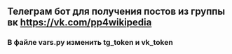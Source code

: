 ## Телеграм бот для получения постов из группы вк https://vk.com/pp4wikipedia
### В файле vars.py изменить tg_token и vk_token

